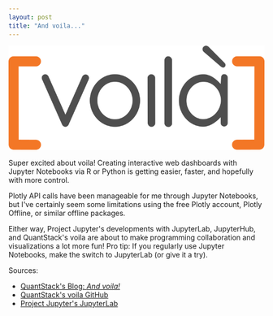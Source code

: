 ```yaml
---
layout: post
title: "And voila..."
---
```


![](https://raw.githubusercontent.com/JavOrraca/Home/gh-pages/assets/img/voila.png)

Super excited about voila! Creating interactive web dashboards with Jupyter Notebooks via R or Python is getting easier, faster, and hopefully with more control.

Plotly API calls have been manageable for me through Jupyter Notebooks, but I've certainly seem some limitations using the free Plotly account, Plotly Offline, or similar offline packages.

Either way, Project Jupyter's developments with JupyterLab, JupyterHub, and QuantStack's voila are about to make programming collaboration and visualizations a lot more fun! Pro tip: If you regularly use Jupyter Notebooks, make the switch to JupyterLab (or give it a try).

Sources:
* [QuantStack's Blog: _And voila!_](https://blog.jupyter.org/and-voil%C3%A0-f6a2c08a4a93)
* [QuantStack's voila GitHub](https://github.com/QuantStack/voila)
* [Project Jupyter's JupyterLab](https://jupyterlab.readthedocs.io/en/latest/)